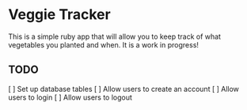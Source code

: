 # Veggie Tracker

This is a simple ruby app that will allow you to keep track of what vegetables you planted and when. It is a work in progress!

## TODO

[ ] Set up database tables
[ ] Allow users to create an account
[ ] Allow users to login
[ ] Allow users to logout
